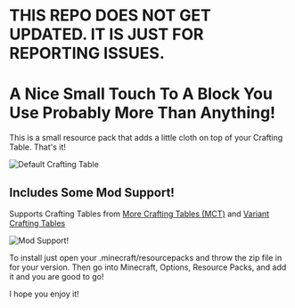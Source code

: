 # THIS REPO DOES NOT GET UPDATED. IT IS JUST FOR REPORTING ISSUES.

# A Nice Small Touch To A Block You Use Probably More Than Anything!

This is a small resource pack that adds a little cloth on top of your Crafting Table. That's it!

![Default Crafting Table](https://cdn.modrinth.com/data/cached_images/dd06fbbe78c212a0480a151434dbadcffb7b2dd5.png)


## Includes Some Mod Support!
Supports Crafting Tables from [More Crafting Tables (MCT)](https://modrinth.com/mod/more-crafting-tables-lieonlion) and [Variant Crafting Tables](https://modrinth.com/mod/variant-crafting-tables)

![Mod Support!](https://cdn.modrinth.com/data/cached_images/5adb6726aaf85c9970d3302e1f29a9da34009ee9.png)

To install just open your .minecraft/resourcepacks and throw the zip file in for your version. Then go into Minecraft, Options, Resource Packs, and add it and you are good to go!

I hope you enjoy it!
